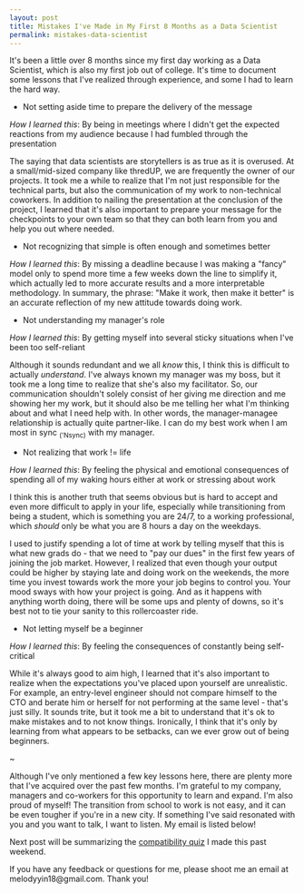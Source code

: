 ```yaml
---
layout: post
title: Mistakes I've Made in My First 8 Months as a Data Scientist
permalink: mistakes-data-scientist
---
```


It's been a little over 8 months since my first day working as a Data Scientist, which is also my first job out of college. It's time to document some lessons that I've realized through experience, and some I had to learn the hard way. 


- Not setting aside time to prepare the delivery of the message

*How I learned this*: By being in meetings where I didn't get the expected reactions from my audience because I had fumbled through the presentation 

The saying that data scientists are storytellers is as true as it is overused. At a small/mid-sized company like thredUP, we are frequently the owner of our projects. It took me a while to realize that I'm not just responsible for the technical parts, but also the communication of my work to non-technical coworkers. In addition to nailing the presentation at the conclusion of the project, I learned that it's also important to prepare your message for the checkpoints to your own team so that they can both learn from you and help you out where needed. 

- Not recognizing that simple is often enough and sometimes better  

*How I learned this*: By missing a deadline because I was making a "fancy" model only to spend more time a few weeks down the line to simplify it, which actually led to more accurate results and a more interpretable methodology.
In summary, the phrase: "Make it work, then make it better" is an accurate reflection of my new attitude towards doing work. 

- Not understanding my manager's role

*How I learned this*: By getting myself into several sticky situations when I've been too self-reliant 

Although it sounds redundant and we all *know* this, I think this is difficult to actually *understand*. I've always known my manager was my boss, but it took me a long time to realize that she's also my facilitator. So, our communication shouldn't solely consist of her giving me direction and me showing her my work, but it should also be me telling her what I'm thinking about and what I need help with. In other words, the manager-managee relationship is actually quite partner-like. I can do my best work when I am most in sync <sub>('Nsync)</sub> with my manager. 

- Not realizing that work != life 

*How I learned this*: By feeling the physical and emotional consequences of spending all of my waking hours either at work or stressing about work

I think this is another truth that seems obvious but is hard to accept and even more difficult to apply in your life, especially while transitioning from being a student, which is something you are 24/7, to a working professional, which *should* only be what you are 8 hours a day on the weekdays. 

I used to justify spending a lot of time at work by telling myself that this is what new grads do - that we need to "pay our dues" in the first few years of joining the job market. However, I realized that even though your output could be higher by staying late and doing work on the weekends, the more time you invest towards work the more your job begins to control you. Your mood sways with how your project is going. And as it happens with anything worth doing, there will be some ups and plenty of downs, so it's best not to tie your sanity to this rollercoaster ride. 

- Not letting myself be a beginner

*How I learned this*: By feeling the consequences of constantly being self-critical 

While it's always good to aim high, I learned that it's also important to realize when the expectations you've placed upon yourself are unrealistic. For example, an entry-level engineer should not compare himself to the CTO and berate him or herself for not performing at the same level - that's just silly. It sounds trite, but it took me a bit to understand that it's ok to make mistakes and to not know things. Ironically, I think that it's only by learning from what appears to be setbacks, can we ever grow out of being beginners. 

~

Although I've only mentioned a few key lessons here, there are plenty more that I've acquired over the past few months. I'm grateful to my company, managers and co-workers for this opportunity to learn and expand. I'm also proud of myself! The transition from school to work is not easy, and it can be even tougher if you're in a new city. If something I've said resonated with you and you want to talk, I want to listen. My email is listed below!

Next post will be summarizing the [compatibility quiz](https://github.com/melodyyin/compatibility_quiz) I made this past weekend. 

<p class="message">If you have any feedback or questions for me, please shoot me an email at melodyyin18@gmail.com. Thank you!</p>